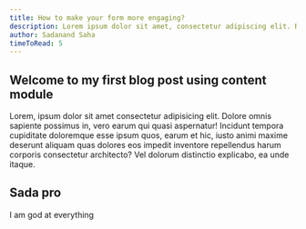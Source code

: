```yaml
---
title: How to make your form more engaging?
description: Lorem ipsum dolor sit amet, consectetur adipiscing elit. Risus tristique ultrices pharetra viverra purus libero. Eu consectetur neque quisque sit ultrices semper pharetra, proin.
author: Sadanand Saha
timeToRead: 5
---
```

## Welcome to my first blog post using content module

Lorem, ipsum dolor sit amet consectetur adipisicing elit. Dolore omnis sapiente possimus in, vero earum qui quasi aspernatur! Incidunt tempora cupiditate doloremque esse ipsum quos, earum et hic, iusto animi maxime deserunt aliquam quas dolores eos impedit inventore repellendus harum corporis consectetur architecto? Vel dolorum distinctio explicabo, ea unde itaque.

## Sada pro

I am god at everything